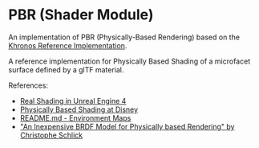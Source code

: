 # PBR (Shader Module)

An implementation of PBR (Physically-Based Rendering) based on the [Khronos Reference Implementation](https://github.com/KhronosGroup/glTF-WebGL-PBR).

A reference implementation for Physically Based Shading of a microfacet surface defined by a glTF material.

References:

* [Real Shading in Unreal Engine 4](http://blog.selfshadow.com/publications/s2013-shading-course/karis/s2013_pbs_epic_notes_v2.pdf)
* [Physically Based Shading at Disney](http://blog.selfshadow.com/publications/s2012-shading-course/burley/s2012_pbs_disney_brdf_notes_v3.pdf)
* [README.md - Environment Maps](https://github.com/KhronosGroup/glTF-WebGL-PBR/#environment-maps)
* ["An Inexpensive BRDF Model for Physically based Rendering" by Christophe Schlick](
https://www.cs.virginia.edu/~jdl/bib/appearance/analytic%20models/schlick94b.pdf)
